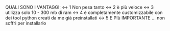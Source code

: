 QUALI SONO I VANTAGGI:
<-> 1 Non pesa tanto 
<-> 2 è più veloce 
<-> 3 utilizza solo 10 - 300 mb di ram 
<-> 4 è completamente customizzabile con dei tool python creati da me già preinstallati 
<-> 5 E PIù IMPORTANTE ... non soffri per installarlo 

